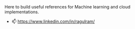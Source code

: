 Here to build useful references for Machine learning and cloud implementations. 
- 📫 https://www.linkedin.com/in/ragulram/

<!---
ragulramj/ragulramj is a ✨ special ✨ repository because its `README.md` (this file) appears on your GitHub profile.
You can click the Preview link to take a look at your changes.
--->
